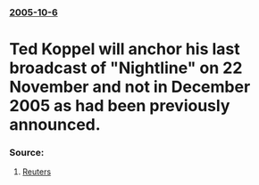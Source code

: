 ### [2005-10-6](/news/2005/10/6/index.md)

#  Ted Koppel will anchor his last broadcast of "Nightline" on 22 November and not in December 2005 as had been previously announced. 




### Source:

1. [Reuters](http://olympics.reuters.com/news/newsArticle.aspx?type=entertainmentNews&storyID=2005-10-07T011032Z_01_YUE704163_RTRUKOC_0_US-MEDIA-KOPPEL.xml)
